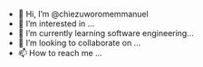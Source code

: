 - 👋 Hi, I’m @chiezuworomemmanuel
- 👀 I’m interested in ...
- 🌱 I’m currently learning software engineering...
- 💞️ I’m looking to collaborate on ...
- 📫 How to reach me ...

<!---
chiezuworomemmanuel/chiezuworomemmanuel is a ✨ special ✨ repository because its `README.md` (this file) appears on your GitHub profile.
You can click the Preview link to take a look at your changes.
--->
